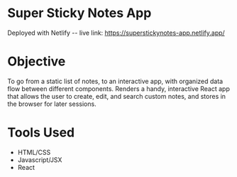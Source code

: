 # Super Sticky Notes App
Deployed with Netlify -- live link: https://superstickynotes-app.netlify.app/

<h1>Objective</h1>
<p>To go from a static list of notes, to an interactive app, with organized data flow between different components. Renders a handy, interactive React app that allows the user to create, edit, and search custom notes, and stores in the browser for later sessions.

<h1>Tools Used</h1>
<ul>
<li>HTML/CSS</li>
<li>Javascript/JSX</li>
<li>React</li>
</ul>